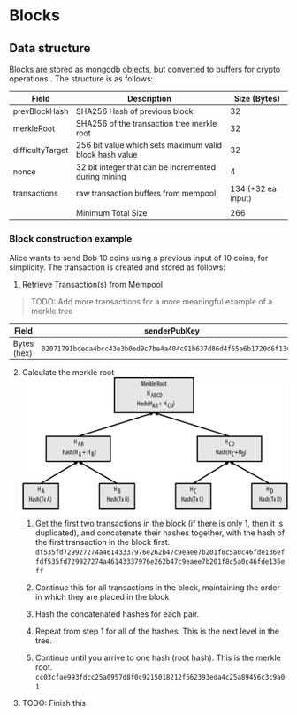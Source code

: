 # Blocks

## Data structure
Blocks are stored as mongodb objects, but converted to buffers for crypto operations..  The structure is as follows:

| Field            |  Description                                             |  Size (Bytes)       | 
|------------------|----------------------------------------------------------|---------------------| 
| prevBlockHash    |  SHA256 Hash of previous block                           |  32                 | 
| merkleRoot       |  SHA256 of the transaction tree merkle root              |  32                 | 
| difficultyTarget |  256 bit value which sets maximum valid block hash value |  32                 | 
| nonce            |  32 bit integer that can be incremented during mining    |  4                  | 
| transactions     |  raw transaction buffers from mempool                    |  134 (+32 ea input) | 
|                  |                                                          |                     | 
|                  |  Minimum Total Size                                      |  266                | 

### Block construction example
Alice wants to send Bob 10 coins using a previous input of 10 coins, for simplicity. The transaction is created and stored as follows:

1. Retrieve Transaction(s) from Mempool  
> TODO: Add more transactions for a more meaningful example of a merkle tree  

| Field | senderPubKey | receiverPubKey | input1 | amount | sig | hash |
|---|---|---|---|---|---|---|
| Bytes (hex) | `02071791bdeda4bcc43e3b0ed9c7be4a404c91b637d86d4f65a6b1720d6f13682e` | `02a5a6f3744db671d0a19970c49f31387a8c811e7da8a971d08b7927206d815100` | `f80b755a0b2a5ae930aa89f38c896ee6a8ce0a34c900aeac400104e6b06ef36e` | `01000000` | `f989e31f78f07a5efb246daa7ac4ba1b3534f5c17b50324ec15804428e469f72566a33ee1771b8c1574be350e9a8f0a11747ef94351cfd35bf1e3286406644c8` | `df535fd729927274a46143337976e262b47c9eaee7b201f8c5a0c46fde136eff`

2. Calculate the merkle root
![merkle tree](/docs/merkle_root.png)

    1. Get the first two transactions in the block (if there is only 1, then it is duplicated), and concatenate their hashes together, with the hash of the first transaction in the block first.
    `df535fd729927274a46143337976e262b47c9eaee7b201f8c5a0c46fde136effdf535fd729927274a46143337976e262b47c9eaee7b201f8c5a0c46fde136eff`

    2. Continue this for all transactions in the block, maintaining the order in which they are placed in the block

    3. Hash the concatenated hashes for each pair.
    
    4. Repeat from step 1 for all of the hashes. This is the next level in the tree.

    5. Continue until you arrive to one hash (root hash). This is the merkle root.
    `cc03cfae993fdcc25a0957d8f0c9215018212f562393eda4c25a89456c3c9a01`
    
3. TODO: Finish this
